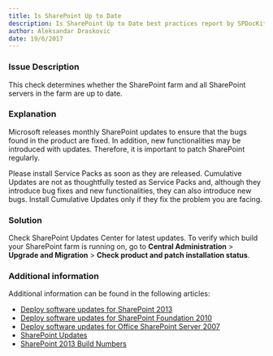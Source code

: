 ```yaml
---
title: Is SharePoint Up to Date
description: Is SharePoint Up to Date best practices report by SPDocKit determines whether the SharePoint farm and all SharePoint servers in the farm are up to date.
author: Aleksandar Draskovic
date: 19/6/2017
---
```

### Issue Description
This check determines whether the SharePoint farm and all SharePoint servers in the farm are up to date.
### Explanation
Microsoft releases monthly SharePoint updates to ensure that the bugs found in the product are fixed. In addition, new functionalities may be introduced with updates. Therefore, it is important to patch SharePoint regularly.

Please install Service Packs as soon as they are released. Cumulative Updates are not as thoughtfully tested as Service Packs and, although they introduce bug fixes and new functionalities, they can also introduce new bugs. Install Cumulative Updates only if they fix the problem you are facing.
### Solution
Check SharePoint Updates Center for latest updates. To verify which build your SharePoint farm is running on, go to **Central Administration** > **Upgrade and Migration** > **Check product and patch installation status**.
### Additional information 
Additional information can be found in the following articles:
* [Deploy software updates for SharePoint 2013](https://technet.microsoft.com/en-us/library/cc263467.aspx)
* [Deploy software updates for SharePoint Foundation 2010](https://technet.microsoft.com/en-us/library/cc288269%28v=office.14%29.aspx)
* [Deploy software updates for Office SharePoint Server 2007](https://technet.microsoft.com/en-us/library/cc263467(v=office.12).aspx)
* [SharePoint Updates](https://technet.microsoft.com/en-us/library/dn789211(v=office.14).aspx)
* [SharePoint 2013 Build Numbers](http://www.toddklindt.com/blog/Lists/Posts/Post.aspx?ID=346)